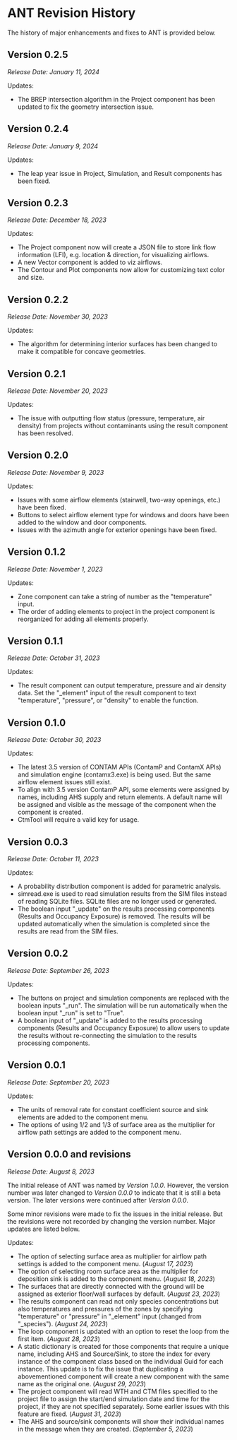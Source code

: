 # ANT Revision History
The history of major enhancements and fixes to ANT is provided below.

## Version 0.2.5
*Release Date: January 11, 2024*

Updates: 

 - The BREP intersection algorithm in the Project component has been updated to fix the geometry intersection issue. 

## Version 0.2.4
*Release Date: January 9, 2024*

Updates:

 - The leap year issue in Project, Simulation, and Result components has been fixed.

## Version 0.2.3
*Release Date: December 18, 2023*

Updates: 
 - The Project component now will create a JSON file to store link flow information (LFI), e.g. location & direction, for visualizing airflows. 
 - A new Vector component is added to viz airflows. 
 - The Contour and Plot components now allow for customizing text color and size.

## Version 0.2.2 
*Release Date: November 30, 2023*

Updates:
 - The algorithm for determining interior surfaces has been changed to make it compatible for concave geometries.

## Version 0.2.1
*Release Date: November 20, 2023*

Updates: 
 - The issue with outputting flow status (pressure, temperature, air density) from projects without contaminants using the result component has been resolved.

## Version 0.2.0
*Release Date: November 9, 2023*

Updates: 
 - Issues with some airflow elements (stairwell, two-way openings, etc.) have been fixed.
 - Buttons to select airflow element type for windows and doors have been added to the window and door components.
 - Issues with the azimuth angle for exterior openings have been fixed.

## Version 0.1.2
*Release Date: November 1, 2023*

Updates: 
 - Zone component can take a string of number as the "temperature" input.
 - The order of adding elements to project in the project component is reorganized for adding all elements properly.

## Version 0.1.1
*Release Date: October 31, 2023*

Updates: 
 - The result component can output temperature, pressure and air density data. Set the "_element" input of the result component to text "temperature", "pressure", or "density" to enable the function. 

## Version 0.1.0
*Release Date: October 30, 2023*

Updates:
 - The latest 3.5 version of CONTAM APIs (ContamP and ContamX APIs) and simulation engine (contamx3.exe) is being used. But the same airflow element issues still exist. 
 - To align with 3.5 version ContamP API, some elements were assigned by names, including AHS supply and return elements. A default name will be assigned and visible as the message of the component when the component is created. 
 - CtmTool will require a valid key for usage.

## Version 0.0.3
*Release Date: October 11, 2023*

Updates: 
 - A probability distribution component is added for parametric analysis.
 - simread.exe is used to read simulation results from the SIM files instead of reading SQLite files. SQLite files are no longer used or generated.
 - The boolean input "_update" on the results processing components (Results and Occupancy Exposure) is removed. The results will be updated automatically when the simulation is completed since the results are read from the SIM files.

## Version 0.0.2
*Release Date: September 26, 2023*

Updates: 
 - The buttons on project and simulation components are replaced with the boolean inputs "_run". The simulation will be run automatically when the boolean input "_run" is set to "True".
 - A boolean input of "_update" is added to the results processing components (Results and Occupancy Exposure) to allow users to update the results without re-connecting the simulation to the results processing components.

## Version 0.0.1
*Release Date: September 20, 2023*

Updates:
- The units of removal rate for constant coefficient source and sink elements are added to the component menu.
- The options of using 1/2 and 1/3 of surface area as the multiplier for airflow path settings are added to the component menu.

## Version 0.0.0 and revisions
*Release Date: August 8, 2023*

The initial release of ANT was named by *Version 1.0.0*. However, the version number was later changed to *Version 0.0.0* to indicate that it is still a beta version. The later versions were continued after *Version 0.0.0*. 

Some minor revisions were made to fix the issues in the initial release. But the revisions were not recorded by changing the version number. Major updates are listed below.

Updates: 
 - The option of selecting surface area as multiplier for airflow path settings is added to the component menu. (*August 17, 2023*)
 - The option of selecting room surface area as the multiplier for deposition sink is added to the component menu. (*August 18, 2023*)
 - The surfaces that are directly connected with the ground will be assigned as exterior floor/wall surfaces by default. (*August 23, 2023*)
 - The results component can read not only species concentrations but also temperatures and pressures of the zones by specifying "temperature" or "pressure" in "_element" input (changed from "_species"). (*August 24, 2023*)
 - The loop component is updated with an option to reset the loop from the first item. (*August 28, 2023*)
 - A static dictionary is created for those components that require a unique name, including AHS and Source/Sink, to store the index for every instance of the component class based on the individual Guid for each instance. This update is to fix the issue that duplicating a abovementioned component will create a new component with the same name as the original one. (*August 29, 2023*)
 - The project component will read WTH and CTM files specified to the project file to assign the start/end simulation date and time for the project, if they are not specified separately. Some earlier issues with this feature are fixed. (*August 31, 2023*)
 - The AHS and source/sink components will show their individual names in the message when they are created. (*September 5, 2023*)

